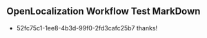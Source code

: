 ## OpenLocalization Workflow Test MarkDown
* 52fc75c1-1ee8-4b3d-99f0-2fd3cafc25b7 thanks!

<!--HONumber=Sep16_HO2-->


